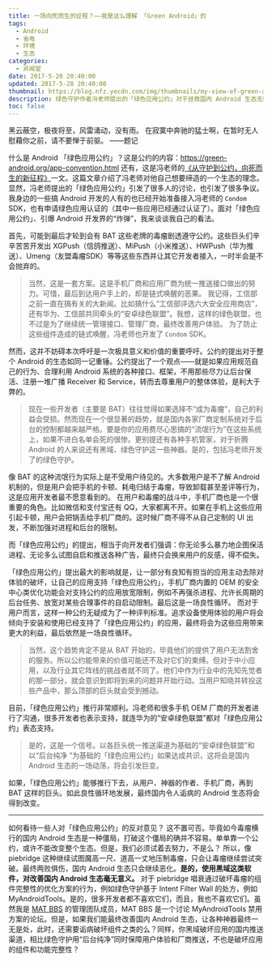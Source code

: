 ```yaml
---
title: 一场向死而生的征程？——我是这么理解 「Green Android」的
tags:
  - Android
  - 省电
  - 环境
  - 生态
categories:
  - 异闻堂
date: 2017-5-28 20:40:00
updated: 2017-5-28 20:40:00
thumbnail: https://blog.nfz.yecdn.com/img/thumbnails/my-view-of-green-android.png!blogth
description: 绿色守护作者冯老师提出的「绿色应用公约」对于拯救国内 Android 生态无疑是具有很大意义的。「绿色应用公约」很可能能局部改变国内毒瘤横行的现状。
toc: false
---
```


黑云蔽空，极夜将至，风雷涌动，没有雨。 在寂寞中奔驰的猛士啊，在暂时无人慰藉你之前，请不要惮于前驱。
——题记

<!-- more -->

什么是 Android 「绿色应用公约」？这是公约的内容：https://green-android.org/app-convention.html
还有，这是冯老师的[《从守护到公约，向死而生的新征程》](https://zhuanlan.zhihu.com/p/26689473)一文。这篇文章介绍了冯老师对他自己想要缔造的一个生态的理念。
显然，冯老师提出的「绿色应用公约」引发了很多人的讨论，也引发了很多争议。我身边的一些搞 Android 开发的人有的也已经开始准备接入冯老师的 `Condom` SDK，也有申请绿色应用认证的（其中一些应用已经通过认证了）。面对「绿色应用公约」、引爆 Android 开发界的“炸弹”，我来谈谈我自己的看法。

首先，可能到最后才轮到会有 BAT 这些老牌的毒瘤剧透遵守公约。这些巨头们辛辛苦苦开发出 XGPush（信鸽推送）、MiPush（小米推送）、HWPush（华为推送）、Umeng（友盟毒瘤SDK）等等这些东西并让其它开发者接入，一时半会是不会抛弃的。

> 当然，这是一套方案。这是手机厂商和应用厂商为统一推送接口做出的努力。可惜，最后到达用户手上的，却是链式唤醒的恶果。
> 我记得，工信部之前一直在搞有关的大新闻。比如搞什么“工信部评选六大安全应用商店”，还有华为、工信部共同牵头的“安卓绿色联盟”。我想，这样的绿色联盟，也不过是为了继续统一管理接口、管理厂商，最终改善用户体验。
> 为了防止这些组件造成的链式唤醒，冯老师也开发了 `Condom` SDK。

然而，这并不妨碍本次呼吁是一次极具意义和价值的重要呼吁。公约的提出对于整个 Android 的生态如同一记重锤。公约提出了一个观点——就是如果应用规范自己的行为、合理利用 Android 系统的各种接口、框架，不用那些尽力让后台保活、注册一堆广播 Receiver 和 Service，转而去尊重用户的整体体验，是利大于弊的。

> 现在一些开发者（主要是 BAT）往往觉得如果选择不“成为毒瘤”，自己的利益会受损。然而现在一个很显著的趋势，就是国内各家厂商定制系统对于后台的控制都越来越严格。要是你的应用费尽心思搞的“流氓行为”在这些系统上，如果不进白名单会死的很惨。更别提还有各种手机管家，对于折腾 Android 的人来说还有黑域、绿色守护这一些神器。是的，包括冯老师开发了的绿色守护。

像 BAT 的这种流氓行为实际上是不受用户待见的。大多数用户是不了解 Android 机制的，但是用户会把手机的卡顿、耗电归结于毒瘤，导致卸载甚至差评等行为，这是应用开发者最不愿意看到的。
在用户和毒瘤的战斗中，手机厂商也是一个很重要的角色。比如微信和支付宝还有 QQ，大家都离不开。如果在手机上这些应用引起卡顿，用户会把锅丢给手机厂商的。这时候厂商不得不从自己定制的 UI 出发，不断加强对进程和后台的限制。

而「绿色应用公约」的提出，相当于向开发者们强调：你无论多么暴力地企图保活进程、无论多么试图自启和推送各种广告，最终只会换来用户的反感，得不偿失。

「绿色应用公约」提出最大的影响就是，让一部分有良知有担当的应用主动去除对体验的破坏，让自己的应用支持「绿色应用公约」，手机厂商内置的 OEM 的安全中心类优化功能会对支持公约的应用放宽限制，例如不再强杀进程、允许长周期的后台任务、放宽对某些合理事件的自启动限制。最后这是一场良性循环。
而对于用户而言，这样一种公约无疑成为了一种评判标准。追求设备使用体验的用户将会倾向于安装和使用已经支持了「绿色应用公约」的应用，最终将会为这些应用带来更大的利益，最后依然是一场良性循环。

> 当然，这个趋势肯定不是从 BAT 开始的，毕竟他们的提供了用户无法割舍的服务。所以公约能带来的价值可能还不及对它们的束缚。但对于中小应用，以及行业其它阵线的挑战者就不同了。他们中作为行业中的先知先觉者的那一部分，就会意识到即将到来的问题并开始行动。当用户知晓并转投这些产品中，那么顶部的巨头就会受到撼动。

目前，「绿色应用公约」推行非常顺利。冯老师和很多手机 OEM 厂商的开发者进行了沟通，很多开发者也表示支持，就连华为的“安卓绿色联盟”都对「绿色应用公约」表态支持。

> 是的，这是一个信号。以各巨头统一推送渠道为基础的“安卓绿色联盟”和以“后台纯净
”为基础的「绿色应用公约」如果达成共识，这将会是国内 Android 生态的一场动荡，将会引发巨变。

如果，「绿色应用公约」能够推行下去，从用户、神器的作者、手机厂商，再到 BAT 这样的巨头。如此良性循环地发展，最终国内令人诟病的 Android 生态将会得到改变。

----

如何看待一些人对「绿色应用公约」的反对意见？
这不置可否。毕竟如今毒瘤横行的国内 Android 生态是一种僵局，打破这个僵局的确并不容易。单单靠一个公约，或许不能改变整个生态。但是，我们必须试着去努力，不是么？
所以，像 piebridge 这种继续试图魔高一尺、道高一丈地压制毒瘤，只会让毒瘤继续尝试突破。最终两败俱伤，国内 Android 生态只会继续恶化。**是的，使用黑域这类软件，对改善国内 Android 生态毫无意义。**
对于 piebridge 唱衰通过破坏毒瘤的组件完整性的优化方案的行为，例如绿色守护基于 Intent Filter Wall 的处方，例如 MyAndroidTools。是的，很多开发者都不喜欢它们，而且，我也不喜欢它们。虽然我是 [MAT BBS](https://mat.letitfly.me) 的管理团队成员，MAT BBS 是一个讨论 MyAndroidTools 禁用方案的论坛。但是，如果我们能最终改善国内 Android 生态，让各种神器最终一无是处，此时，还需要诟病破坏组件之类的么？同样，你黑域破坏应用的国内推送渠道，相比绿色守护用“后台纯净”同时保障用户体验和厂商推送，不也是破坏应用的组件和功能完整性？
